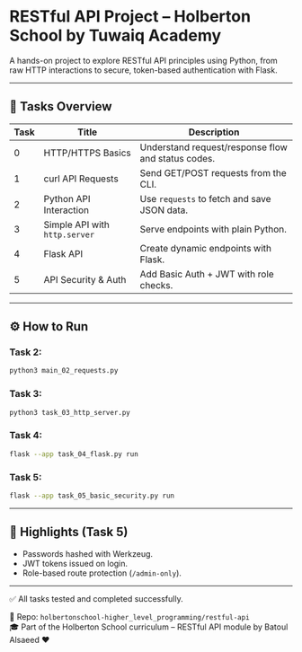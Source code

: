 # RESTful API Project – Holberton School by Tuwaiq Academy

A hands-on project to explore RESTful API principles using Python, from raw HTTP interactions to secure, token-based authentication with Flask.

---

## 📌 Tasks Overview

| Task | Title                         | Description                          |
|------|-------------------------------|--------------------------------------|
| 0    | HTTP/HTTPS Basics             | Understand request/response flow and status codes. |
| 1    | curl API Requests             | Send GET/POST requests from the CLI. |
| 2    | Python API Interaction        | Use `requests` to fetch and save JSON data. |
| 3    | Simple API with `http.server` | Serve endpoints with plain Python.   |
| 4    | Flask API                     | Create dynamic endpoints with Flask. |
| 5    | API Security & Auth           | Add Basic Auth + JWT with role checks. |

---

## ⚙️ How to Run

### Task 2:
```bash
python3 main_02_requests.py
```

### Task 3:
```bash
python3 task_03_http_server.py
```

### Task 4:
```bash
flask --app task_04_flask.py run
```

### Task 5:
```bash
flask --app task_05_basic_security.py run
```

---

## 🔐 Highlights (Task 5)
- Passwords hashed with Werkzeug.
- JWT tokens issued on login.
- Role-based route protection (`/admin-only`).

---

✅ All tasks tested and completed successfully.

📁 Repo: `holbertonschool-higher_level_programming/restful-api`  
🎓 Part of the Holberton School curriculum – RESTful API module
by Batoul Alsaeed ♥ 

